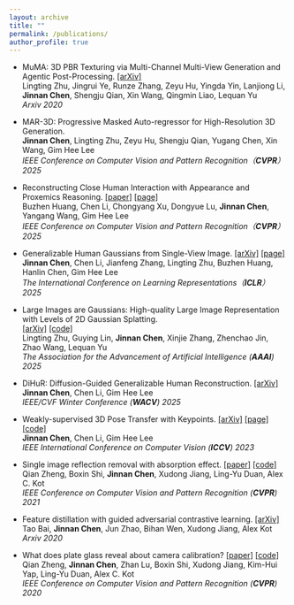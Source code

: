 ```yaml
---
layout: archive
title: ""
permalink: /publications/
author_profile: true
---
```

* MuMA: 3D PBR Texturing via Multi-Channel Multi-View Generation and Agentic Post-Processing. [[arXiv]](https://arxiv.org/abs/2503.18461)\
  Lingting Zhu, Jingrui Ye, Runze Zhang, Zeyu Hu, Yingda Yin, Lanjiong Li, **Jinnan Chen**, Shengju Qian, Xin Wang, Qingmin Liao, Lequan Yu\
  *Arxiv 2020*

* MAR-3D: Progressive Masked Auto-regressor for High-Resolution 3D Generation. \
  **Jinnan Chen**, Lingting Zhu, Zeyu Hu, Shengju Qian, Yugang Chen, Xin Wang, Gim Hee Lee \
*IEEE Conference on Computer Vision and Pattern Recognition（**CVPR**）2025*

* Reconstructing Close Human Interaction with Appearance and Proxemics Reasoning. [[paper]](https://www.buzhenhuang.com/publications/papers/CVPR2025-CloseApp.pdf)
  [[page]](https://www.buzhenhuang.com/works/CloseApp.html)\
  Buzhen Huang, Chen Li, Chongyang Xu, Dongyue Lu, **Jinnan Chen**, Yangang Wang, Gim Hee Lee \
*IEEE Conference on Computer Vision and Pattern Recognition（**CVPR**）2025*

* Generalizable Human Gaussians from Single-View Image. [[arXiv]](https://arxiv.org/abs/2406.06050)
[[page]](https://jinnan-chen.github.io/projects/HGM/)\
  **Jinnan Chen**, Chen Li, Jianfeng Zhang, Lingting Zhu, Buzhen Huang, Hanlin Chen, Gim Hee Lee \
*The International Conference on Learning Representations（**ICLR**）2025*

* Large Images are Gaussians: High-quality Large Image Representation with Levels of 2D Gaussian Splatting. \
  [[arXiv]](https://arxiv.org/abs/2502.09039) [[code]](https://github.com/HKU-MedAI/LIG)\
 Lingting Zhu, Guying Lin, **Jinnan Chen**, Xinjie Zhang, Zhenchao Jin, Zhao Wang, Lequan Yu\
 *The Association for the Advancement of Artificial Intelligence (**AAAI**) 2025*

* DiHuR: Diffusion-Guided Generalizable Human Reconstruction. [[arXiv]](https://arxiv.org/abs/2411.11903)\
  **Jinnan Chen**, Chen Li, Gim Hee Lee \
  *IEEE/CVF Winter Conference (**WACV**) 2025*
  
* Weakly-supervised 3D Pose Transfer with Keypoints. [[arXiv]](https://arxiv.org/abs/2307.13459)
[[page]](https://jinnan-chen.github.io/ws3dpt/) [[code]](https://github.com/jinnan-chen/3D-Pose-Transfer)\
  **Jinnan Chen**, Chen Li, Gim Hee Lee \
  *IEEE International Conference on Computer Vision (**ICCV**) 2023*
  
* Single image reflection removal with absorption effect. [[paper]](https://openaccess.thecvf.com/content/CVPR2021/html/Zheng_Single_Image_Reflection_Removal_With_Absorption_Effect_CVPR_2021_paper.html)
[[code]](https://github.com/q-zh/absorption)\
  Qian Zheng, Boxin Shi, **Jinnan Chen**, Xudong Jiang, Ling-Yu Duan, Alex C. Kot \
  *IEEE Conference on Computer Vision and Pattern Recognition (**CVPR**) 2021*
  
* Feature distillation with guided adversarial contrastive learning. [[arXiv]](https://arxiv.org/abs/2009.09922)\
  Tao Bai, **Jinnan Chen**, Jun Zhao, Bihan Wen, Xudong Jiang, Alex Kot\
  *Arxiv 2020*
  
* What does plate glass reveal about camera calibration? [[paper]](https://openaccess.thecvf.com/content_CVPR_2020/html/Zheng_What_Does_Plate_Glass_Reveal_About_Camera_Calibration_CVPR_2020_paper.html)
[[code]](https://github.com/q-zh/GlassCalibration) \
  Qian Zheng, **Jinnan Chen**, Zhan Lu, Boxin Shi, Xudong Jiang, Kim-Hui Yap, Ling-Yu Duan, Alex C. Kot \
  *IEEE Conference on Computer Vision and Pattern Recognition (**CVPR**) 2020*

